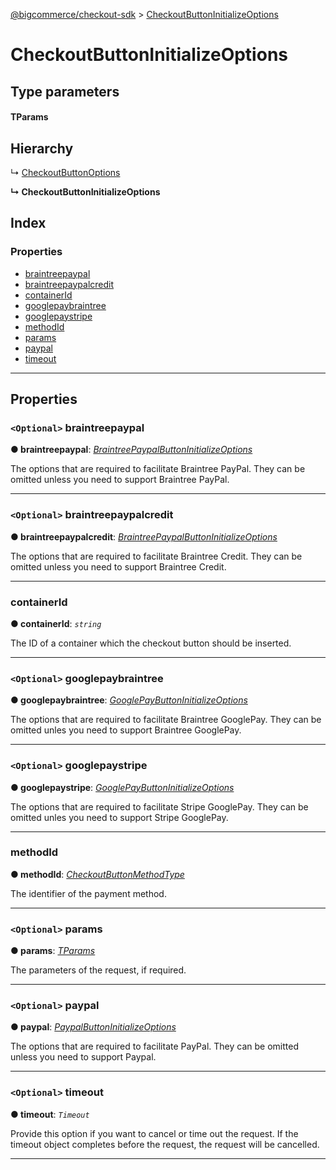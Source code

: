 [@bigcommerce/checkout-sdk](../README.md) > [CheckoutButtonInitializeOptions](../interfaces/checkoutbuttoninitializeoptions.md)

# CheckoutButtonInitializeOptions

## Type parameters

#### TParams 
## Hierarchy

↳  [CheckoutButtonOptions](checkoutbuttonoptions.md)

**↳ CheckoutButtonInitializeOptions**

## Index

### Properties

* [braintreepaypal](checkoutbuttoninitializeoptions.md#braintreepaypal)
* [braintreepaypalcredit](checkoutbuttoninitializeoptions.md#braintreepaypalcredit)
* [containerId](checkoutbuttoninitializeoptions.md#containerid)
* [googlepaybraintree](checkoutbuttoninitializeoptions.md#googlepaybraintree)
* [googlepaystripe](checkoutbuttoninitializeoptions.md#googlepaystripe)
* [methodId](checkoutbuttoninitializeoptions.md#methodid)
* [params](checkoutbuttoninitializeoptions.md#params)
* [paypal](checkoutbuttoninitializeoptions.md#paypal)
* [timeout](checkoutbuttoninitializeoptions.md#timeout)

---

## Properties

<a id="braintreepaypal"></a>

### `<Optional>` braintreepaypal

**● braintreepaypal**: *[BraintreePaypalButtonInitializeOptions](braintreepaypalbuttoninitializeoptions.md)*

The options that are required to facilitate Braintree PayPal. They can be omitted unless you need to support Braintree PayPal.

___
<a id="braintreepaypalcredit"></a>

### `<Optional>` braintreepaypalcredit

**● braintreepaypalcredit**: *[BraintreePaypalButtonInitializeOptions](braintreepaypalbuttoninitializeoptions.md)*

The options that are required to facilitate Braintree Credit. They can be omitted unless you need to support Braintree Credit.

___
<a id="containerid"></a>

###  containerId

**● containerId**: *`string`*

The ID of a container which the checkout button should be inserted.

___
<a id="googlepaybraintree"></a>

### `<Optional>` googlepaybraintree

**● googlepaybraintree**: *[GooglePayButtonInitializeOptions](googlepaybuttoninitializeoptions.md)*

The options that are required to facilitate Braintree GooglePay. They can be omitted unles you need to support Braintree GooglePay.

___
<a id="googlepaystripe"></a>

### `<Optional>` googlepaystripe

**● googlepaystripe**: *[GooglePayButtonInitializeOptions](googlepaybuttoninitializeoptions.md)*

The options that are required to facilitate Stripe GooglePay. They can be omitted unles you need to support Stripe GooglePay.

___
<a id="methodid"></a>

###  methodId

**● methodId**: *[CheckoutButtonMethodType](../enums/checkoutbuttonmethodtype.md)*

The identifier of the payment method.

___
<a id="params"></a>

### `<Optional>` params

**● params**: *[TParams]()*

The parameters of the request, if required.

___
<a id="paypal"></a>

### `<Optional>` paypal

**● paypal**: *[PaypalButtonInitializeOptions](paypalbuttoninitializeoptions.md)*

The options that are required to facilitate PayPal. They can be omitted unless you need to support Paypal.

___
<a id="timeout"></a>

### `<Optional>` timeout

**● timeout**: *`Timeout`*

Provide this option if you want to cancel or time out the request. If the timeout object completes before the request, the request will be cancelled.

___

